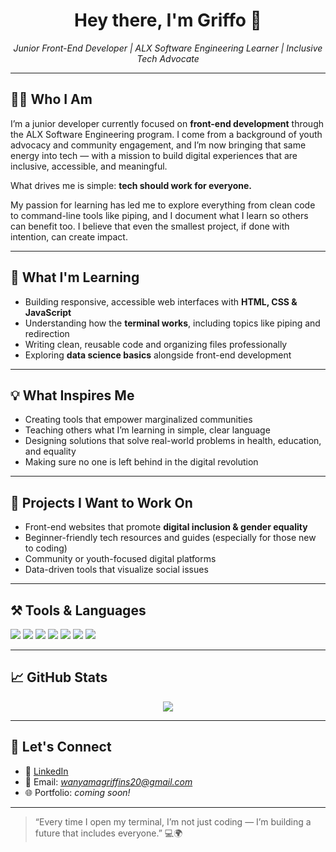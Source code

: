 <h1 align="center">Hey there, I'm Griffo 👋</h1>

<p align="center">
  <em>Junior Front-End Developer | ALX Software Engineering Learner | Inclusive Tech Advocate</em>
</p>

---

## 👨‍💻 Who I Am

I’m a junior developer currently focused on **front-end development** through the ALX Software Engineering program. I come from a background of youth advocacy and community engagement, and I’m now bringing that same energy into tech — with a mission to build digital experiences that are inclusive, accessible, and meaningful.

What drives me is simple: **tech should work for everyone.**

My passion for learning has led me to explore everything from clean code to command-line tools like piping, and I document what I learn so others can benefit too. I believe that even the smallest project, if done with intention, can create impact.

---

## 🌱 What I'm Learning

- Building responsive, accessible web interfaces with **HTML, CSS & JavaScript**
- Understanding how the **terminal works**, including topics like piping and redirection
- Writing clean, reusable code and organizing files professionally
- Exploring **data science basics** alongside front-end development

---

## 💡 What Inspires Me

- Creating tools that empower marginalized communities
- Teaching others what I’m learning in simple, clear language
- Designing solutions that solve real-world problems in health, education, and equality
- Making sure no one is left behind in the digital revolution

---

## 🔭 Projects I Want to Work On

- Front-end websites that promote **digital inclusion & gender equality**
- Beginner-friendly tech resources and guides (especially for those new to coding)
- Community or youth-focused digital platforms
- Data-driven tools that visualize social issues

---

## ⚒️ Tools & Languages

<p>
  <img src="https://img.shields.io/badge/HTML-E34F26?style=flat&logo=html5&logoColor=white" />
  <img src="https://img.shields.io/badge/CSS-1572B6?style=flat&logo=css3&logoColor=white" />
  <img src="https://img.shields.io/badge/JavaScript-F7DF1E?style=flat&logo=javascript&logoColor=black" />
  <img src="https://img.shields.io/badge/Git-F05032?style=flat&logo=git&logoColor=white" />
  <img src="https://img.shields.io/badge/GitHub-181717?style=flat&logo=github&logoColor=white" />
  <img src="https://img.shields.io/badge/VS_Code-007ACC?style=flat&logo=visual-studio-code&logoColor=white" />
  <img src="https://img.shields.io/badge/ALX_Student-000000?style=flat&logo=linux&logoColor=white" />
</p>

---

## 📈 GitHub Stats

<p align="center">
  <img src="https://github-readme-stats.vercel.app/api?username=YOUR_USERNAME&show_icons=true&theme=tokyonight" />
</p>

---

## 🤝 Let's Connect

- 💼 [LinkedIn](https://www.linkedin.com/in/griffins-wanyama-233513256/)
- 📧 Email: <em>wanyamagriffins20@gmail.com</em> 
- 🌐 Portfolio: *coming soon!*

---

> “Every time I open my terminal, I’m not just coding — I’m building a future that includes everyone.” 💻🌍



